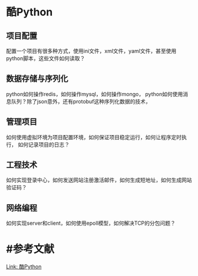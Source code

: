 # 酷Python

## 项目配置

配置一个项目有很多种方式，使用ini文件，xml文件，yaml文件，甚至使用python脚本，这些文件如何读取？



## 数据存储与序列化

python如何操作redis，如何操作mysql，如何操作mongo， python如何使用消息队列？除了json意外，还有protobuf这种序列化数据的技术，



## 管理项目

如何使用虚拟环境为项目配置环境，如何保证项目稳定运行，如何让程序定时执行， 如何记录项目的日志？



## 工程技术

如何实现登录中心，如何发送网站注册激活邮件，如何生成短地址，如何生成网站验证码？



## 网络编程

如何实现server和client，如何使用epoll模型，如何解决TCP的分包问题？





# #参考文献

[Link: 酷Python](http://www.coolpython.net/python_senior/index.html)